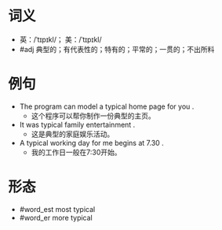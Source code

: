 # 词义
- 英：/ˈtɪpɪkl/； 美：/ˈtɪpɪkl/
- #adj 典型的；有代表性的；特有的；平常的；一贯的；不出所料
# 例句
- The program can model a typical home page for you .
	- 这个程序可以帮你制作一份典型的主页。
- It was typical family entertainment .
	- 这是典型的家庭娱乐活动。
- A typical working day for me begins at 7.30 .
	- 我的工作日一般在7:30开始。
# 形态
- #word_est most typical
- #word_er more typical
